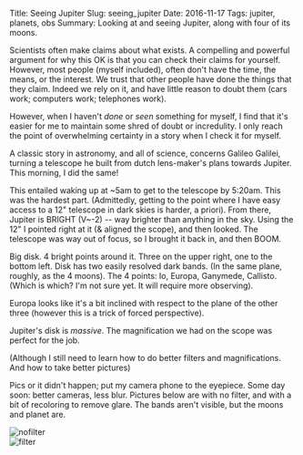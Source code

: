 Title: Seeing Jupiter
Slug: seeing_jupiter
Date: 2016-11-17
Tags: jupiter, planets, obs
Summary: Looking at and seeing Jupiter, along with four of its moons.

Scientists often make claims about what exists.
A compelling and powerful argument for why this OK is that you can check
their claims for yourself. 
However, most people (myself included), often don't have the time, the 
means, or the interest. 
We trust that other people have done the things that they
claim. 
Indeed we rely on it, and have little reason to doubt them (cars work;
computers work; telephones work).

However, when I haven't _done_ or _seen_ something for myself, I find that it's
easier for me to maintain some shred of doubt or incredulity. I only reach the
point of overwhelming certainty in a story when I check it for myself.

A classic story in astronomy, and all of science, concerns Galileo Galilei, turning a 
telescope he built from dutch lens-maker's plans towards Jupiter.
This morning, I did the same!

This entailed waking up at ~5am to get to the telescope by 5:20am. This was the
hardest part. (Admittedly, getting to the point where I have easy access to a
12"
telescope in dark skies is harder, a priori).
From there, Jupiter is BRIGHT (V~-2) -- way brighter than anything in the sky.
Using the 12" I pointed right at it (& aligned the scope), and then looked. The
telescope was way out of focus, so I brought it back in, and then BOOM.

Big disk. 4 bright points around it. Three on the upper right, one to the
bottom left. Disk has two easily resolved dark bands. (In the same plane,
roughly, as the 4 moons).
The 4 points: Io, Europa, Ganymede, Callisto. (Which is which? I'm not sure
yet. It will require more observing).

Europa looks like it's a bit inclined with respect to the plane of the other
three (however this is a trick of forced perspective). 

Jupiter's disk is _massive_. The magnification we had on the scope was perfect
for the job.

(Although I still need to learn how to do better filters and
magnifications. And how to take better pictures) 

Pics or it didn't happen; put my camera phone to the eyepiece. Some day soon:
better cameras, less blur.
Pictures below are with no filter, and with a bit of recoloring to remove glare.
The bands aren't visible, but the moons and planet are.


![nofilter]({attach}/blog/images/jupiter_nofilter.png)  
![filter]({attach}/blog/images/jupiter_filter.png)  


